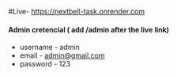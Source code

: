 #Live- https://nextbell-task.onrender.com
#### Admin cretencial ( add /admin after the live link)
- username - admin 
- email - admin@gmail.com
- password - 123

